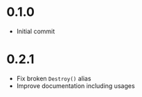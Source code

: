 # 0.1.0
* Initial commit

# 0.2.1
* Fix broken `Destroy()` alias
* Improve documentation including usages